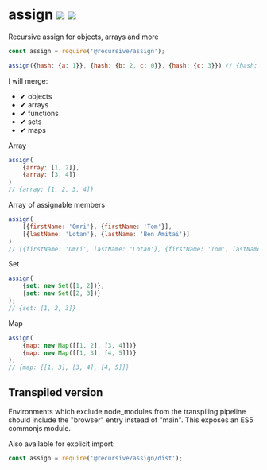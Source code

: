 # assign <a href="https://www.npmjs.com/package/@recursive/assign"><img src="https://img.shields.io/npm/v/@recursive/assign.svg"></a> [![](https://img.shields.io/badge/source--000000.svg?logo=github&style=social)](https://github.com/omrilotan/mono/tree/master/packages/assign)

Recursive assign for objects, arrays and more

```js
const assign = require('@recursive/assign');

assign({hash: {a: 1}}, {hash: {b: 2, c: 0}}, {hash: {c: 3}}) // {hash: {a: 1, b:2, c: 3}}
```

I will merge:
 - ✔ objects
 - ✔ arrays
 - ✔ functions
 - ✔ sets
 - ✔ maps

Array
```js
assign(
	{array: [1, 2]},
	{array: [3, 4]}
)
// {array: [1, 2, 3, 4]}
```

Array of assignable members
```js
assign(
    [{firstName: 'Omri'}, {firstName: 'Tom'}],
    [{lastName: 'Lotan'}, {lastName: 'Ben Amitai'}]
)
// [{firstName: 'Omri', lastName: 'Lotan'}, {firstName: 'Tom', lastName: 'Ben Amitai'}]
```

Set
```js
assign(
	{set: new Set([1, 2])},
	{set: new Set([2, 3])}
);
// {set: [1, 2, 3]}
```

Map
```js
assign(
	{map: new Map([[1, 2], [3, 4]])}
	{map: new Map([[1, 3], [4, 5]])}
);
// {map: [[1, 3], [3, 4], [4, 5]]}
```


## Transpiled version
Environments which exclude node_modules from the transpiling pipeline should include the "browser" entry instead of "main". This exposes an ES5 commonjs module.

Also available for explicit import:
```js
const assign = require('@recursive/assign/dist');
```
